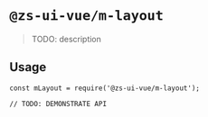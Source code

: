# `@zs-ui-vue/m-layout`

> TODO: description

## Usage

```
const mLayout = require('@zs-ui-vue/m-layout');

// TODO: DEMONSTRATE API
```
